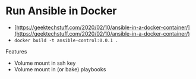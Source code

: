 # Run Ansible in Docker

- [https://geektechstuff.com/2020/02/10/ansible-in-a-docker-container/](https://geektechstuff.com/2020/02/10/ansible-in-a-docker-container/)
- `docker build -t ansible-control:0.0.1 .`

Features

- Volume mount in ssh key
- Volume mount in (or bake) playbooks
